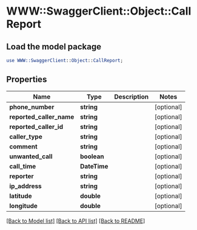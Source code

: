 # WWW::SwaggerClient::Object::CallReport

## Load the model package
```perl
use WWW::SwaggerClient::Object::CallReport;
```

## Properties
Name | Type | Description | Notes
------------ | ------------- | ------------- | -------------
**phone_number** | **string** |  | [optional] 
**reported_caller_name** | **string** |  | [optional] 
**reported_caller_id** | **string** |  | [optional] 
**caller_type** | **string** |  | [optional] 
**comment** | **string** |  | [optional] 
**unwanted_call** | **boolean** |  | [optional] 
**call_time** | **DateTime** |  | [optional] 
**reporter** | **string** |  | [optional] 
**ip_address** | **string** |  | [optional] 
**latitude** | **double** |  | [optional] 
**longitude** | **double** |  | [optional] 

[[Back to Model list]](../README.md#documentation-for-models) [[Back to API list]](../README.md#documentation-for-api-endpoints) [[Back to README]](../README.md)


